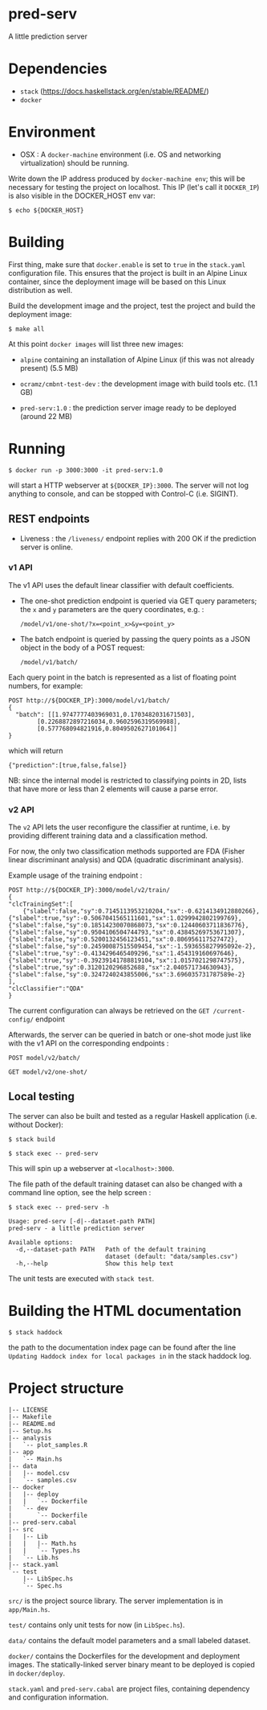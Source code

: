 # pred-serv

A little prediction server

# Dependencies

* `stack` (https://docs.haskellstack.org/en/stable/README/)
* `docker`


# Environment

* OSX : A `docker-machine` environment (i.e. OS and networking virtualization) should be running.

Write down the IP address produced by `docker-machine env`; this will be necessary for testing the project on localhost. This IP (let's call it `DOCKER_IP`) is also visible in the DOCKER_HOST env var:


    $ echo ${DOCKER_HOST}


# Building

First thing, make sure that `docker.enable` is set to `true` in the `stack.yaml` configuration file. This ensures that the project is built in an Alpine Linux container, since the deployment image will be based on this Linux distribution as well.

Build the development image and the project, test the project and build the deployment image:


    $ make all


At this point `docker images` will list three new images:

* `alpine` containing an installation of Alpine Linux (if this was not already present) (5.5 MB)

* `ocramz/cmbnt-test-dev` : the development image with build tools etc. (1.1 GB)

* `pred-serv:1.0` : the prediction server image ready to be deployed (around 22 MB)


# Running

    $ docker run -p 3000:3000 -it pred-serv:1.0

will start a HTTP webserver at `${DOCKER_IP}:3000`. The server will not log anything to console, and can be stopped with Control-C (i.e. SIGINT).

## REST endpoints

* Liveness : the `/liveness/` endpoint replies with 200 OK if the prediction server is online.

### v1 API

The v1 API uses the default linear classifier with default coefficients.

* The one-shot prediction endpoint is queried via GET query parameters; the `x` and `y` parameters are the query coordinates, e.g. : 

    `/model/v1/one-shot/?x=<point_x>&y=<point_y>`

* The batch endpoint is queried by passing the query points as a JSON object in the body of a POST request:

    `/model/v1/batch/`

Each query point in the batch is represented as a list of floating point numbers, for example:

    POST http://${DOCKER_IP}:3000/model/v1/batch/
    {
      "batch": [[1.9747777403969031,0.1703482031671503],
            [0.2268872897216034,0.9602596319569988],
            [0.577768094821916,0.8049502627101064]]
    }

which will return

    {"prediction":[true,false,false]}

NB: since the internal model is restricted to classifying points in 2D, lists that have more or less than 2 elements will cause a parse error.

### v2 API

The `v2` API lets the user reconfigure the classifier at runtime, i.e. by providing different training data and a classification method.

For now, the only two classification methods supported are FDA (Fisher linear discriminant analysis) and QDA (quadratic discriminant analysis).

Example usage of the training endpoint :

    POST http://${DOCKER_IP}:3000/model/v2/train/
    {
    "clcTrainingSet":[
        {"slabel":false,"sy":0.7145113953210204,"sx":-0.6214134912880266},
	{"slabel":true,"sy":-0.5067041565111601,"sx":1.0299942802199769},
	{"slabel":false,"sy":0.18514230070868073,"sx":0.12440603711836776},
	{"slabel":false,"sy":0.9504106504744793,"sx":0.43845269753671307},
	{"slabel":false,"sy":0.5200132456123451,"sx":0.806956117527472},
	{"slabel":false,"sy":0.24590087515509454,"sx":-1.593655827995092e-2},
	{"slabel":true,"sy":-0.4134296465409296,"sx":1.454319160697646},
	{"slabel":true,"sy":-0.39239141788819104,"sx":1.0157021298747575},
	{"slabel":true,"sy":0.3120120296852688,"sx":2.040571734630943},
	{"slabel":false,"sy":0.3247240243855006,"sx":3.696035731787589e-2}
	],
    "clcClassifier":"QDA"
    }

The current configuration can always be retrieved on the `GET /current-config/` endpoint

Afterwards, the server can be queried in batch or one-shot mode just like with the v1 API on the corresponding endpoints :

    POST model/v2/batch/

    GET model/v2/one-shot/


## Local testing

The server can also be built and tested as a regular Haskell application (i.e. without Docker):

    $ stack build

    $ stack exec -- pred-serv

This will spin up a webserver at `<localhost>:3000`.

The file path of the default training dataset can also be changed with a command line option, see the help screen :

    $ stack exec -- pred-serv -h

    Usage: pred-serv [-d|--dataset-path PATH]
    pred-serv - a little prediction server

    Available options:
      -d,--dataset-path PATH   Path of the default training
                               dataset (default: "data/samples.csv")
      -h,--help                Show this help text


The unit tests are executed with `stack test`.

# Building the HTML documentation


    $ stack haddock

the path to the documentation index page can be found after the line `Updating Haddock index for local packages in` in the stack haddock log.


# Project structure


    |-- LICENSE
    |-- Makefile
    |-- README.md
    |-- Setup.hs
    |-- analysis
    |   `-- plot_samples.R
    |-- app
    |   `-- Main.hs
    |-- data
    |   |-- model.csv
    |   `-- samples.csv
    |-- docker
    |   |-- deploy
    |   |   `-- Dockerfile
    |   `-- dev
    |       `-- Dockerfile
    |-- pred-serv.cabal
    |-- src
    |   |-- Lib
    |   |   |-- Math.hs
    |   |   `-- Types.hs
    |   `-- Lib.hs
    |-- stack.yaml
    `-- test
        |-- LibSpec.hs
        `-- Spec.hs

`src/` is the project source library. The server implementation is in `app/Main.hs`.

`test/` contains only unit tests for now (in `LibSpec.hs`).

`data/` contains the default model parameters and a small labeled dataset.

`docker/` contains the Dockerfiles for the development and deployment images. The statically-linked server binary meant to be deployed is copied in `docker/deploy`.

`stack.yaml` and `pred-serv.cabal` are project files, containing dependency and configuration information.